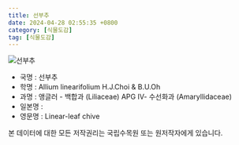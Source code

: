 ```yaml
---
title: 선부추
date: 2024-04-28 02:55:35 +0800
category: [식물도감]
tag: [식물도감]
---
```




![선부추](/fileUpload/plants/basic/Liliaceae/Allium/24058/24058_1_th2.JPG)
- 국명 : 선부추
- 학명 : Allium linearifolium H.J.Choi & B.U.Oh
- 과명 : 앵글러 - 백합과 (Liliaceae) APG Ⅳ- 수선화과 (Amaryllidaceae)
- 일본명 : 
- 영문명 : Linear-leaf chive








본 데이터에 대한 모든 저작권리는 국립수목원 또는 원저작자에게 있습니다.
